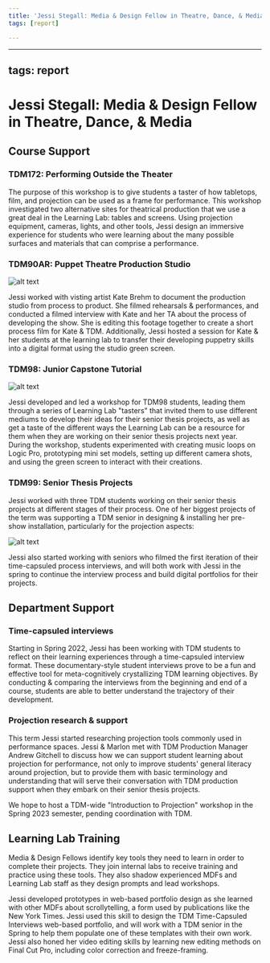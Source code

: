 ```yaml
---
title: 'Jessi Stegall: Media & Design Fellow in Theatre, Dance, & Media'
tags: [report]

---
```


---
tags: report
---

# Jessi Stegall: Media & Design Fellow in Theatre, Dance, & Media

## Course Support

### TDM172: Performing Outside the Theater

The purpose of this workshop is to give students a taster of how tabletops, film, and projection can be used as a frame for performance. This workshop investigated two alternative sites for theatrical production that we use a great deal in the Learning Lab: tables and screens. Using projection equipment, cameras, lights, and other tools, Jessi design an immersive experience for students who were learning about the many possible surfaces and materials that can comprise a performance.

### TDM90AR: Puppet Theatre Production Studio

![alt text](https://files.slack.com/files-pri/T0HTW3H0V-F04DW2S5GFJ/greenscreen-1_360.gif?pub_secret=5d8af94002)

Jessi worked with visting artist Kate Brehm to document the production studio from process to product. She filmed rehearsals & performances, and conducted a filmed interview with Kate and her TA about the process of developing the show. She is editing this footage together to create a short process film for Kate & TDM. Additionally, Jessi hosted a session for Kate & her students at the learning lab to transfer their developing puppetry skills into a digital format using the studio green screen.


### TDM98: Junior Capstone Tutorial

![alt text](https://files.slack.com/files-pri/T0HTW3H0V-F04AYEJHRB2/20221103_gif5_360.gif?pub_secret=eaee608fcd)

Jessi developed and led a workshop for TDM98 students, leading them through a series of Learning Lab "tasters" that invited them to use different mediums to develop their ideas for their senior thesis projects, as well as get a taste of the different ways the Learning Lab can be a resource for them when they are working on their senior thesis projects next year. During the workshop, students experimented with creating music loops on Logic Pro, prototyping mini set models, setting up different camera shots, and using the green screen to interact with their creations.


### TDM99: Senior Thesis Projects
    
Jessi worked with three TDM students working on their senior thesis projects at different stages of their process. One of her biggest projects of the term was supporting a TDM senior in designing & installing her pre-show installation, particularly for the projection aspects:
    
![alt text](https://files.slack.com/files-pri/T0HTW3H0V-F0484MNCW2C/ezgif.com-gif-maker__54_.gif?pub_secret=0bc658fe81)


    
Jessi also started working with seniors who filmed the first iteration of their time-capsuled process interviews, and will both work with Jessi in the spring to continue the interview process and build digital portfolios for their projects. 

## Department Support

### Time-capsuled interviews
    
Starting in Spring 2022, Jessi has been working with TDM students to reflect on their learning experiences through a time-capsuled interview format. These documentary-style student interviews prove to be a fun and effective tool for meta-cognitively crystallizing TDM learning objectives. By conducting & comparing the interviews from the beginning and end of a course, students are able to better understand the trajectory of their development.


### Projection research & support
    
This term Jessi started researching projection tools commonly used in performance spaces. Jessi & Marlon met with TDM Production Manager Andrew Gitchell to discuss how we can support student learning about projection for performance, not only to improve students' general literacy around projection, but to provide them with basic terminology and understanding that will serve their conversation with TDM production support when they embark on their senior thesis projects. 
    
We hope to host a TDM-wide "Introduction to Projection" workshop in the Spring 2023 semester, pending coordination with TDM. 
    


## Learning Lab Training


Media & Design Fellows identify key tools they need to learn in order to complete their projects. They join internal labs to receive training and practice using these tools. They also shadow experienced MDFs and Learning Lab staff as they design prompts and lead workshops. 

Jessi developed prototypes in web-based portfolio design as she learned with other MDFs about scrollytelling, a form used by publications like the New York Times. Jessi used this skill to design the TDM Time-Capsuled Interviews web-based portfolio, and will work with a TDM senior in the Spring to help them populate one of these templates with their own work. Jessi also honed her video editing skills by learning new editing methods on Final Cut Pro, including color correction and freeze-framing. 